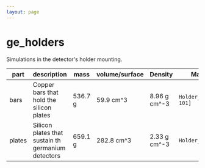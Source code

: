 ```yaml
---
layout: page
---
```


# ge_holders

Simulations in the detector's holder mounting.

| part | description | mass | volume/surface | Density | MaGe volumes |
| -- | -- | -- | -- | -- | -- |
| bars | Copper bars that hold the silicon plates | 536.7 g | 59.9 cm^3 | 8.96 g cm^-3 | `Holder_VerticalBar_[0-101]` |
| plates | Silicon plates that sustain th germanium detectors | 659.1 g | 282.8 cm^3 | 2.33 g cm^-3 | `Holder_Plate_[0-39]` |

<p align="center">
<p/>
